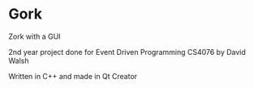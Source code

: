 # Gork
Zork with a GUI  

2nd year project done for Event Driven Programming CS4076 by David Walsh  

Written in C++ and made in Qt Creator
